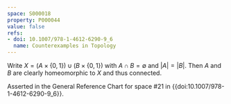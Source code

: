 ```yaml
---
space: S000018
property: P000044
value: false
refs:
- doi: 10.1007/978-1-4612-6290-9_6
  name: Counterexamples in Topology
---
```


Write $X = (A \times \{0,1\}) \cup (B \times \{0,1\})$ with $A \cap B = \emptyset$ and $|A| = |B|$. Then $A$ and $B$ are clearly homeomorphic to $X$ and thus connected.

Asserted in the General Reference Chart for space #21 in
{{doi:10.1007/978-1-4612-6290-9_6}}.
